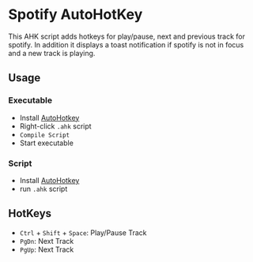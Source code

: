 # Spotify AutoHotKey

This AHK script adds hotkeys for play/pause, next and previous track for spotify.
In addition it displays a toast notification if spotify is not in focus and a new track is playing.

## Usage

### Executable

-   Install [AutoHotkey](https://autohotkey.com/download/)
-   Right-click `.ahk` script
-   `Compile Script`
-   Start executable

### Script

-   Install [AutoHotkey](https://autohotkey.com/download/)
-   run `.ahk` script

## HotKeys

-   `Ctrl` + `Shift` + `Space`: Play/Pause Track
-   `PgDn`: Next Track
-   `PgUp`: Next Track
